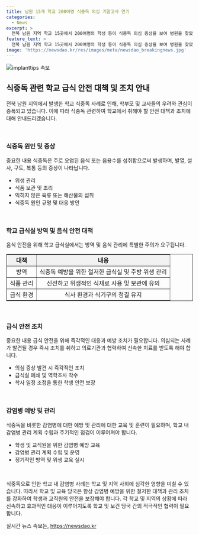 ```yaml
---
title: 남원 15개 학교 200여명 식중독 의심 기말고사 연기
categories:
  - News
excerpt: >
  전북 남원 지역 학교 15곳에서 200여명의 학생 등이 식중독 의심 증상을 보여 병원을 찾았다. 방역 당국은 역학조사에 착수했고, 학교들은 학사 일정을 조정하며 급식실 방역을 실시했다. 식중독 의심환자들이 몰린 남원 의료원에서는 재난 의료 대응체계가 가동되기도 했다. 전북교육청은 15개 학교에서 210명의 치료를 받았으며, 교육청과 보건소는 역학조사를 진행 중이다. 4개 학교는 기말시험을 연기하고, 장마철 고온 다습한 환경에서 식중독에 대한 주의가 요구된다.
feature_text: >
  전북 남원 지역 학교 15곳에서 200여명의 학생 등이 식중독 의심 증상을 보여 병원을 찾았다. 방역 당국은 역학조사에 착수했고, 학교들은 학사 일정을 조정하며 급식실 방역을 실시했다. 식중독 의심환자들이 몰린 남원 의료원에서는 재난 의료 대응체계가 가동되기도 했다. 전북교육청은 15개 학교에서 210명의 치료를 받았으며, 교육청과 보건소는 역학조사를 진행 중이다. 4개 학교는 기말시험을 연기하고, 장마철 고온 다습한 환경에서 식중독에 대한 주의가 요구된다.
image: 'https://newsdao.kr/res/images/meta/newsdao_breakingnews.jpg'
---
```


<p><img src="https://newsdao.kr/res/images/meta/newsdao_breakingnews.jpg" alt="implanttips 속보" /></p>

<h2 data-ke-size="size26">식중독 관련 학교 급식 안전 대책 및 조치 안내</h2>

<p>전북 남원 지역에서 발생한 학교 식중독 사례로 인해, 학부모 및 교사들의 우려와 관심이 증폭되고 있습니다. 이에 따라 식중독 관련하여 학교에서 취해야 할 안전 대책과 조치에 대해 안내드리겠습니다.</p>

<p data-ke-size="size16">&nbsp;</p>

<h3>식중독 원인 및 증상</h3>

<p>중요한 내용
식중독은 주로 오염된 음식 또는 음용수를 섭취함으로써 발생하며, 발열, 설사, 구토, 복통 등의 증상이 나타납니다.</p>

<ul>
    <li>위생 관리</li>
    <li>식품 보관 및 조리</li>
    <li>익히지 않은 육류 또는 해산물의 섭취</li>
    <li>식중독 원인 규명 및 대응 방안</li>
</ul>

<p data-ke-size="size16">&nbsp;</p>

<h3>학교 급식실 방역 및 음식 안전 대책</h3>

<p>음식 안전을 위해 학교 급식실에서는 방역 및 음식 관리에 특별한 주의가 요구됩니다.</p>

<table style="width: 100%;" border="1">
<tbody>
<tr>
<td style="text-align: center; background-color: #f2f2f2; height: 17px;"><b>대책</b></td>
<td style="text-align: center; background-color: #f2f2f2; height: 17px;"><b>내용</b></td>
</tr>
<tr>
<td style="text-align: center;">방역</td>
<td style="text-align: center;">식중독 예방을 위한 철저한 급식실 및 주방 위생 관리</td>
</tr>
<tr>
<td style="text-align: center;">식품 관리</td>
<td style="text-align: center;">신선하고 위생적인 식재료 사용 및 보관에 유의</td>
</tr>
<tr>
<td style="text-align: center;">급식 환경</td>
<td style="text-align: center;">식사 환경과 식기구의 청결 유지</td>
</tr>
</tbody>
</table>

<p data-ke-size="size16">&nbsp;</p>

<h3>급식 안전 조치</h3>

<p>중요한 내용
급식 안전을 위해 즉각적인 대응과 예방 조치가 필요합니다. 의심되는 사례가 발견될 경우 즉시 조치를 취하고 의료기관과 협력하여 신속한 치료를 받도록 해야 합니다.</p>

<ul>
    <li>의심 증상 발견 시 즉각적인 조치</li>
    <li>급식실 폐쇄 및 역학조사 착수</li>
    <li>학사 일정 조정을 통한 학생 안전 보장</li>
</ul>

<p data-ke-size="size16">&nbsp;</p>

<h3>감염병 예방 및 관리</h3>

<p>식중독을 비롯한 감염병에 대한 예방 및 관리에 대한 교육 및 훈련이 필요하며, 학교 내 감염병 관리 계획 수립과 주기적인 점검이 이루어져야 합니다.</p>

<ul>
    <li>학생 및 교직원을 위한 감염병 예방 교육</li>
    <li>감염병 관리 계획 수립 및 운영</li>
    <li>정기적인 방역 및 위생 교육 실시</li>
</ul>

<p data-ke-size="size16">&nbsp;</p>

<p>식중독으로 인한 학교 내 감염병 사례는 학교 및 지역 사회에 심각한 영향을 미칠 수 있습니다. 따라서 학교 및 교육 당국은 항상 감염병 예방을 위한 철저한 대책과 관리 조치를 강화하여 학생과 교직원의 안전을 보장해야 합니다. 각 학교 및 지역의 상황에 따라 신속하고 효과적인 대응이 이루어지도록 학교 및 보건 당국 간의 적극적인 협력이 필요합니다.</p>
실시간 뉴스 속보는, <a href="https://newsdao.kr" rel="dofollow">https://newsdao.kr</a>


